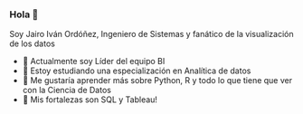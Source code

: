 ### Hola 👋

Soy Jairo Iván Ordóñez, Ingeniero de Sistemas y fanático de la visualización de los datos


- 🔭 Actualmente soy Líder del equipo BI
- 🌱 Estoy estudiando una especialización en Analítica de datos
- 🤔 Me gustaría aprender más sobre Python, R y todo lo que tiene que ver con la Ciencia de Datos
- 💬 Mis fortalezas son SQL y Tableau!

<!--
**JairoIvanzho/JairoIvanzho** is a ✨ _special_ ✨ repository because its `README.md` (this file) appears on your GitHub profile.

Here are some ideas to get you started:

- 🔭 I’m currently working on ...
- 🌱 I’m currently learning ...
- 👯 I’m looking to collaborate on ...
- 🤔 I’m looking for help with ...
- 💬 Ask me about ...
- 📫 How to reach me: ...
- 😄 Pronouns: ...
- ⚡ Fun fact: ...
-->
